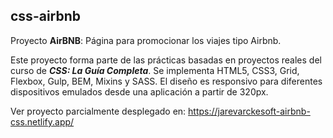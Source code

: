 ## css-airbnb

Proyecto **AirBNB**: Página para promocionar los viajes tipo Airbnb.

Este proyecto forma parte de las prácticas basadas en proyectos reales del curso de **_CSS: La Guía Completa_**. Se implementa HTML5, CSS3, Grid, Flexbox, Gulp, BEM, Mixins y SASS. El diseño es responsivo para diferentes dispositivos emulados desde una aplicación a partir de 320px.

Ver proyecto parcialmente desplegado en: https://jarevarckesoft-airbnb-css.netlify.app/